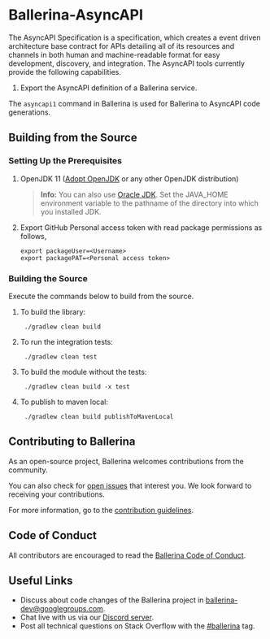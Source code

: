# Ballerina-AsyncAPI

[//]: # ([![Build master]&#40;https://github.com/ballerina-platform/openapi-tools/actions/workflows/build-timestamped-master.yml/badge.svg&#41;]&#40;https://github.com/ballerina-platform/openapi-tools/actions/workflows/build-timestamped-master.yml&#41;)

[//]: # ([![Daily build]&#40;https://github.com/ballerina-platform/openapi-tools/workflows/Daily%20build/badge.svg&#41;]&#40;https://github.com/ballerina-platform/openapi-tools/actions?query=workflow%3A%22Daily+build%22&#41;)

[//]: # ([![GitHub Last Commit]&#40;https://img.shields.io/github/last-commit/ballerina-platform/openapi-tools.svg&#41;]&#40;https://github.com/ballerina-platform/openapi-tools/commits/master&#41;)

[//]: # ([![codecov]&#40;https://codecov.io/gh/ballerina-platform/openapi-tools/branch/master/graph/badge.svg&#41;]&#40;https://codecov.io/gh/ballerina-platform/openapi-tools&#41;)

The AsyncAPI Specification is a specification, which creates a event driven architecture base contract for APIs 
detailing all of its resources and channels in both human and machine-readable format for easy development, discovery,
and integration. The AsyncAPI tools currently provide the following capabilities.

1. Export the AsyncAPI definition of a Ballerina service.

The `asyncapi1` command in Ballerina is used for Ballerina to AsyncAPI code generations.

## Building from the Source

### Setting Up the Prerequisites

1. OpenJDK 11 ([Adopt OpenJDK](https://adoptopenjdk.net/) or any other OpenJDK distribution)

   >**Info:** You can also use [Oracle JDK](https://www.oracle.com/java/technologies/javase-downloads.html). Set the JAVA_HOME environment variable to the pathname of the directory into which you installed JDK.

2. Export GitHub Personal access token with read package permissions as follows,
   ```
   export packageUser=<Username>
   export packagePAT=<Personal access token>
   ```

### Building the Source

Execute the commands below to build from the source.

1. To build the library:

        ./gradlew clean build

2. To run the integration tests:

        ./gradlew clean test

3. To build the module without the tests:

        ./gradlew clean build -x test

4. To publish to maven local:

        ./gradlew clean build publishToMavenLocal

## Contributing to Ballerina

As an open-source project, Ballerina welcomes contributions from the community.

You can also check for [open issues](https://github.com/thushalya/asyncapi-tools/issues) that
interest you. We look forward to receiving your contributions.

For more information, go to the [contribution guidelines](https://github.com/ballerina-platform/ballerina-lang/blob/master/CONTRIBUTING.md).

## Code of Conduct

All contributors are encouraged to read the [Ballerina Code of Conduct](https://ballerina.io/code-of-conduct).

## Useful Links

* Discuss about code changes of the Ballerina project in [ballerina-dev@googlegroups.com](mailto:ballerina-dev@googlegroups.com).
* Chat live with us via our [Discord server](https://discord.gg/ballerinalang).
* Post all technical questions on Stack Overflow with the [#ballerina](https://stackoverflow.com/questions/tagged/ballerina) tag.

[//]: # (* View the [Ballerina performance test results]&#40;https://github.com/ballerina-platform/ballerina-lang/blob/master/performance/benchmarks/summary.md&#41;.)

